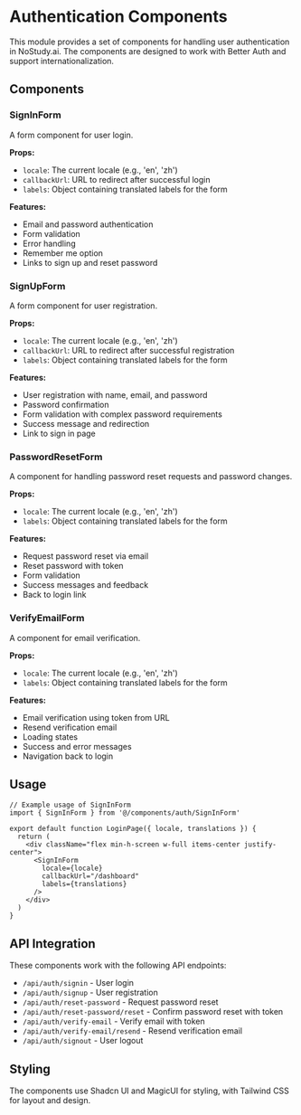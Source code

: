 # Authentication Components

This module provides a set of components for handling user authentication in NoStudy.ai. The components are designed to work with Better Auth and support internationalization.

## Components

### SignInForm

A form component for user login.

**Props:**

- `locale`: The current locale (e.g., 'en', 'zh')
- `callbackUrl`: URL to redirect after successful login
- `labels`: Object containing translated labels for the form

**Features:**

- Email and password authentication
- Form validation
- Error handling
- Remember me option
- Links to sign up and reset password

### SignUpForm

A form component for user registration.

**Props:**

- `locale`: The current locale (e.g., 'en', 'zh')
- `callbackUrl`: URL to redirect after successful registration
- `labels`: Object containing translated labels for the form

**Features:**

- User registration with name, email, and password
- Password confirmation
- Form validation with complex password requirements
- Success message and redirection
- Link to sign in page

### PasswordResetForm

A component for handling password reset requests and password changes.

**Props:**

- `locale`: The current locale (e.g., 'en', 'zh')
- `labels`: Object containing translated labels for the form

**Features:**

- Request password reset via email
- Reset password with token
- Form validation
- Success messages and feedback
- Back to login link

### VerifyEmailForm

A component for email verification.

**Props:**

- `locale`: The current locale (e.g., 'en', 'zh')
- `labels`: Object containing translated labels for the form

**Features:**

- Email verification using token from URL
- Resend verification email
- Loading states
- Success and error messages
- Navigation back to login

## Usage

```tsx
// Example usage of SignInForm
import { SignInForm } from '@/components/auth/SignInForm'

export default function LoginPage({ locale, translations }) {
  return (
    <div className="flex min-h-screen w-full items-center justify-center">
      <SignInForm
        locale={locale}
        callbackUrl="/dashboard"
        labels={translations}
      />
    </div>
  )
}
```

## API Integration

These components work with the following API endpoints:

- `/api/auth/signin` - User login
- `/api/auth/signup` - User registration
- `/api/auth/reset-password` - Request password reset
- `/api/auth/reset-password/reset` - Confirm password reset with token
- `/api/auth/verify-email` - Verify email with token
- `/api/auth/verify-email/resend` - Resend verification email
- `/api/auth/signout` - User logout

## Styling

The components use Shadcn UI and MagicUI for styling, with Tailwind CSS for layout and design.
